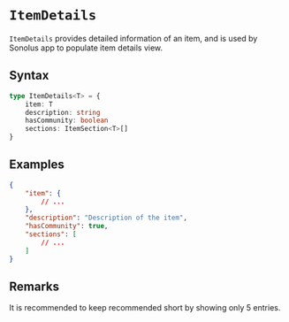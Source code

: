 # `ItemDetails`

`ItemDetails` provides detailed information of an item, and is used by Sonolus app to populate item details view.

## Syntax

```ts
type ItemDetails<T> = {
    item: T
    description: string
    hasCommunity: boolean
    sections: ItemSection<T>[]
}
```

## Examples

```json
{
    "item": {
        // ...
    },
    "description": "Description of the item",
    "hasCommunity": true,
    "sections": [
        // ...
    ]
}
```

## Remarks

It is recommended to keep recommended short by showing only 5 entries.
